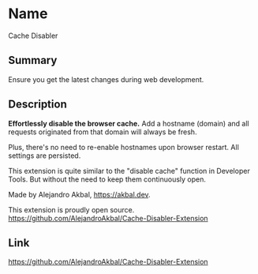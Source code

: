 # Name

Cache Disabler

## Summary

Ensure you get the latest changes during web development.

## Description

<b>Effortlessly disable the browser cache.</b>
Add a hostname (domain) and all requests originated from that domain will always be fresh.

Plus, there's no need to re-enable hostnames upon browser restart. All settings are persisted.

This extension is quite similar to the "disable cache" function in Developer Tools.
But without the need to keep them continuously open.

Made by Alejandro Akbal, https://akbal.dev.

This extension is proudly open source.
https://github.com/AlejandroAkbal/Cache-Disabler-Extension

## Link

https://github.com/AlejandroAkbal/Cache-Disabler-Extension